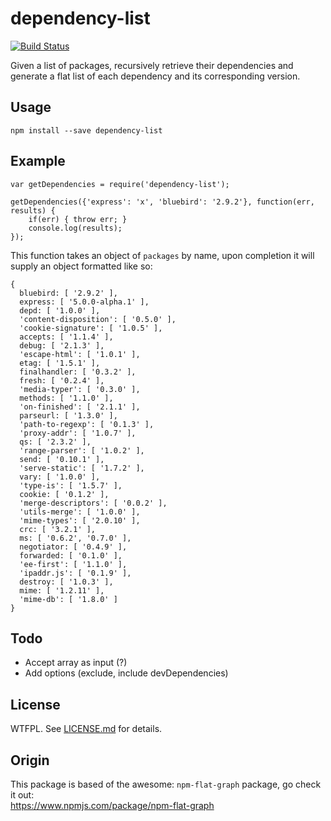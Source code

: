 # dependency-list 

[![Build Status](https://travis-ci.org/funerr/dependency-list.svg)](https://travis-ci.org/funerr/dependency-list)

Given a list of packages, recursively retrieve their dependencies and generate a flat list of each dependency and its corresponding version.

## Usage
`npm install --save dependency-list`

## Example

```
var getDependencies = require('dependency-list');

getDependencies({'express': 'x', 'bluebird': '2.9.2'}, function(err, results) {
    if(err) { throw err; }
    console.log(results);
});
```

This function takes an object of `packages` by name, upon completion it will supply an object formatted like so:

``` 
{ 
  bluebird: [ '2.9.2' ],
  express: [ '5.0.0-alpha.1' ],
  depd: [ '1.0.0' ],
  'content-disposition': [ '0.5.0' ],
  'cookie-signature': [ '1.0.5' ],
  accepts: [ '1.1.4' ],
  debug: [ '2.1.3' ],
  'escape-html': [ '1.0.1' ],
  etag: [ '1.5.1' ],
  finalhandler: [ '0.3.2' ],
  fresh: [ '0.2.4' ],
  'media-typer': [ '0.3.0' ],
  methods: [ '1.1.0' ],
  'on-finished': [ '2.1.1' ],
  parseurl: [ '1.3.0' ],
  'path-to-regexp': [ '0.1.3' ],
  'proxy-addr': [ '1.0.7' ],
  qs: [ '2.3.2' ],
  'range-parser': [ '1.0.2' ],
  send: [ '0.10.1' ],
  'serve-static': [ '1.7.2' ],
  vary: [ '1.0.0' ],
  'type-is': [ '1.5.7' ],
  cookie: [ '0.1.2' ],
  'merge-descriptors': [ '0.0.2' ],
  'utils-merge': [ '1.0.0' ],
  'mime-types': [ '2.0.10' ],
  crc: [ '3.2.1' ],
  ms: [ '0.6.2', '0.7.0' ],
  negotiator: [ '0.4.9' ],
  forwarded: [ '0.1.0' ],
  'ee-first': [ '1.1.0' ],
  'ipaddr.js': [ '0.1.9' ],
  destroy: [ '1.0.3' ],
  mime: [ '1.2.11' ],
  'mime-db': [ '1.8.0' ] 
}
```

## Todo
* Accept array as input (?)
* Add options (exclude, include devDependencies)

## License

WTFPL. See [LICENSE.md](https://github.com/funerr/dependency-list/blob/master/LICENSE.md) for details.


## Origin
This package is based of the awesome: `npm-flat-graph` package, go check it out:  
https://www.npmjs.com/package/npm-flat-graph
